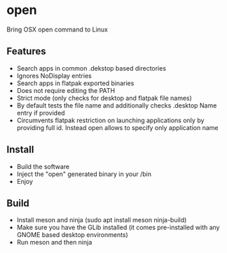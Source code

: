 # open
Bring OSX open command to Linux

## Features
- Search apps in common .dekstop based directories
- Ignores NoDisplay entries
- Search apps in flatpak exported binaries
- Does not require editing the PATH
- Strict mode (only checks for desktop and flatpak file names)
- By default tests the file name and additionally checks .desktop Name entry if provided
- Circumvents flatpak restriction on launching applications only by providing full id. Instead open allows to specify only application name

## Install
- Build the software
- Inject the "open" generated binary in your /bin
- Enjoy

## Build
- Install meson and ninja (sudo apt install meson ninja-build)
- Make sure you have the GLib installed (it comes pre-installed with any GNOME based desktop environments)
- Run meson and then ninja
